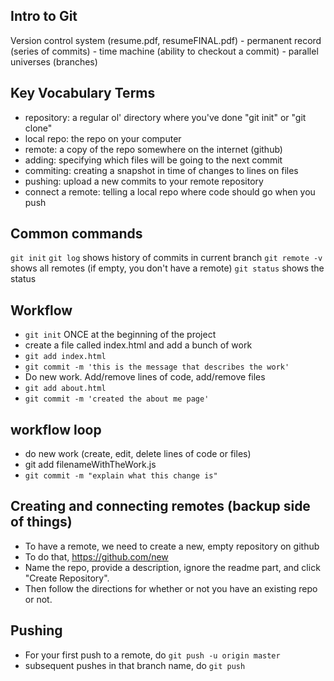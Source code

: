 Intro to Git
------------

Version control system (resume.pdf, resumeFINAL.pdf)
    - permanent record (series of commits)
    - time machine     (ability to checkout a commit)
    - parallel universes (branches)

## Key Vocabulary Terms
- repository: a regular ol' directory where you've done "git init" or "git clone"
- local repo: the repo on your computer 
- remote: a copy of the repo somewhere on the internet (github)
- adding: specifying which files will be going to the next commit
- commiting: creating a snapshot in time of changes to lines on files
- pushing: upload a new commits to your remote repository
- connect a remote: telling a local repo where code should go when you push

## Common commands
`git init`
`git log` shows history of commits in current branch
`git remote -v` shows all remotes (if empty, you don't have a remote)
`git status` shows the status 

## Workflow
- `git init` ONCE at the beginning of the project
- create a file called index.html and add a bunch of work
- `git add index.html`
- `git commit -m 'this is the message that describes the work'`
- Do new work. Add/remove lines of code, add/remove files
- `git add about.html`
- `git commit -m 'created the about me page'`

## workflow loop
- do new work (create, edit, delete lines of code or files)
- git add filenameWithTheWork.js
- `git commit -m "explain what this change is"`

## Creating and connecting remotes (backup side of things)
- To have a remote, we need to create a new, empty repository on github
- To do that, https://github.com/new
- Name the repo, provide a description, ignore the readme part, and click "Create Repository".
- Then follow the directions for whether or not you have an existing repo or not.

## Pushing
- For your first push to a remote, do `git push -u origin master`
- subsequent pushes in that branch name, do `git push`
